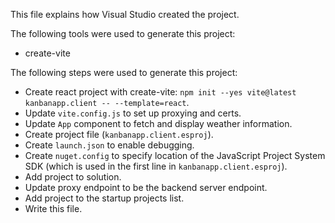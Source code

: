 This file explains how Visual Studio created the project.

The following tools were used to generate this project:
- create-vite

The following steps were used to generate this project:
- Create react project with create-vite: `npm init --yes vite@latest kanbanapp.client -- --template=react`.
- Update `vite.config.js` to set up proxying and certs.
- Update `App` component to fetch and display weather information.
- Create project file (`kanbanapp.client.esproj`).
- Create `launch.json` to enable debugging.
- Create `nuget.config` to specify location of the JavaScript Project System SDK (which is used in the first line in `kanbanapp.client.esproj`).
- Add project to solution.
- Update proxy endpoint to be the backend server endpoint.
- Add project to the startup projects list.
- Write this file.
